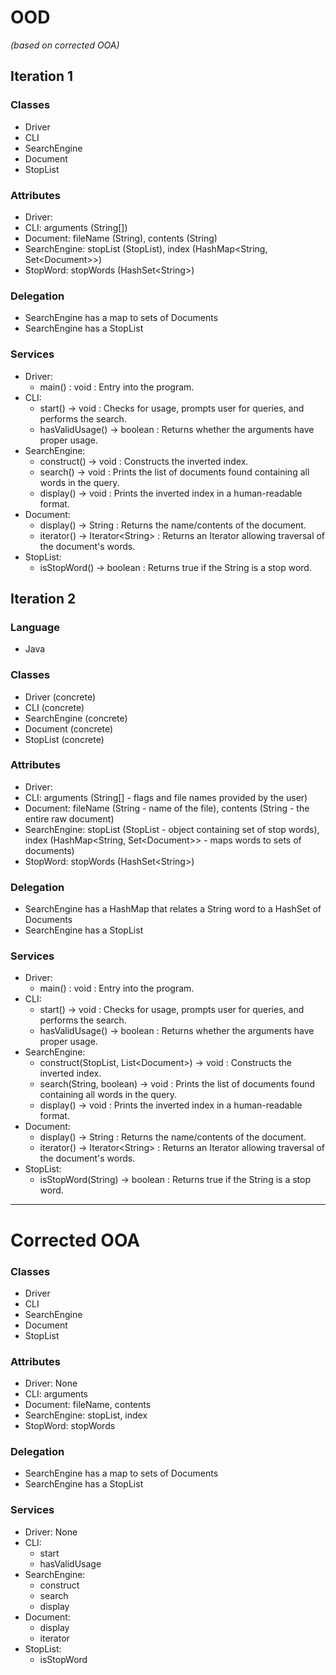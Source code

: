 # OOD 
*(based on corrected OOA)*
## Iteration 1
### Classes
- Driver
- CLI
- SearchEngine
- Document
- StopList

### Attributes
- Driver: 
- CLI: arguments (String[])
- Document: fileName (String), contents (String)
- SearchEngine: stopList (StopList), index (HashMap<String, Set\<Document\>>)
- StopWord: stopWords (HashSet\<String\>)

### Delegation
- SearchEngine has a map to sets of Documents
- SearchEngine has a StopList

### Services
- Driver: 
  - main() : void : Entry into the program.
- CLI:
  - start() -> void : Checks for usage, prompts user for queries, and performs the search.
  - hasValidUsage() -> boolean : Returns whether the arguments have proper usage.
- SearchEngine:
  - construct() -> void : Constructs the inverted index.
  - search() -> void : Prints the list of documents found containing all words in the query.
  - display() -> void : Prints the inverted index in a human-readable format.
- Document:
  - display() -> String : Returns the name/contents of the document.
  - iterator() -> Iterator\<String\> : Returns an Iterator allowing traversal of the document's words.
- StopList:
  - isStopWord() -> boolean : Returns true if the String is a stop word.

## Iteration 2
### Language
- Java

### Classes
- Driver (concrete)
- CLI (concrete)
- SearchEngine (concrete)
- Document (concrete)
- StopList (concrete)

### Attributes
- Driver:
- CLI: arguments (String[] - flags and file names provided by the user)
- Document: fileName (String - name of the file), contents (String - the entire raw document)
- SearchEngine: stopList (StopList - object containing set of stop words), index (HashMap<String, Set\<Document\>> - maps words to sets of documents)
- StopWord: stopWords (HashSet\<String\>)

### Delegation
- SearchEngine has a HashMap that relates a String word to a HashSet of Documents
- SearchEngine has a StopList

### Services
- Driver:
  - main() : void : Entry into the program.
- CLI:
  - start() -> void : Checks for usage, prompts user for queries, and performs the search.
  - hasValidUsage() -> boolean : Returns whether the arguments have proper usage.
- SearchEngine:
  - construct(StopList, List\<Document\>) -> void : Constructs the inverted index.
  - search(String, boolean) -> void : Prints the list of documents found containing all words in the query.
  - display() -> void : Prints the inverted index in a human-readable format.
- Document:
  - display() -> String : Returns the name/contents of the document.
  - iterator() -> Iterator\<String\> : Returns an Iterator allowing traversal of the document's words.
- StopList:
  - isStopWord(String) -> boolean : Returns true if the String is a stop word.

***

# Corrected OOA

### Classes
- Driver
- CLI
- SearchEngine
- Document
- StopList

### Attributes
- Driver: None
- CLI: arguments
- Document: fileName, contents
- SearchEngine: stopList, index
- StopWord: stopWords

### Delegation
- SearchEngine has a map to sets of Documents
- SearchEngine has a StopList

### Services
- Driver: None
- CLI:
    - start
    - hasValidUsage
- SearchEngine:
    - construct
    - search
    - display
- Document:
    - display
    - iterator
- StopList:
    - isStopWord

